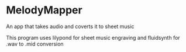# MelodyMapper
An app that takes audio and coverts it to sheet music


This program uses lilypond for sheet music engraving and fluidsynth for .wav to .mid conversion
